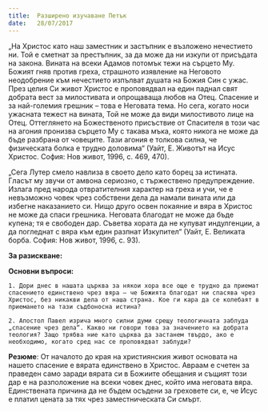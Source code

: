 ```yaml
---
title:  Разширено изучаване	Петък
date:   28/07/2017
---
```


„На Христос като наш заместник и застъпник е възложено нечестието ни. Той е сметнат за престъпник, за да може да ни изкупи от присъдата на закона. Вината на всеки Адамов потомък тежи на сърцето Му. Божият гняв против греха, страшното изявление на Неговото неодобрение към нечестието изпълват душата на Божия Син с ужас. През целия Си живот Христос е проповядвал на един паднал свят добрата вест за милостивата и опрощаваща любов на Отец. Спасение и за най-големия грешник – това е Неговата тема. Но сега, когато носи ужасната тежест на вината, Той не може да види милостивото лице на Отец. Оттеглянето на Божественото присъствие от Спасителя в този час на агония пронизва сърцето Му с такава мъка, която никога не може да бъде разбрана от човеците. Тази агония е толкова силна, че физическата болка е трудно доловима“ (Уайт, Е. Животът на Исус Христос. София: Нов живот, 1996, с. 469, 470).

„Сега Лутер смело навлиза в своето дело като борец за истината. Гласът му звучи от амвона сериозно, с тържествено предупреждение. Излага пред народа отвратителния характер на греха и учи, че е невъзможно човек чрез собствени дела да намали вината или да избегне наказанието си. Нищо друго освен покаяние и вяра в Христос не може да спаси грешника. Неговата благодат не може да бъде купена; тя е свободен дар. Съветва хората да не купуват индулгенции, а да погледнат с вяра към един разпнат Изкупител“ (Уайт, Е. Великата борба. София: Нов живот, 1996, с. 93).

**За разискване:**

**Основни въпроси:**

`1. Дори днес в нашата църква за някои хора все още е трудно да приемат спасението единствено чрез вяра – че Божията благодат ни спасява чрез Христос, без никакви дела от наша страна. Кое ги кара да се колебаят в приемането на тази съдбоносна истина?`

`2. Апостол Павел изрича много силни думи срещу теологичната заблуда „спасение чрез дела“. Какво ни говори това за значението на добрата теология? Защо трябва ние като църква да застанем твърдо, ако е необходимо, когато сред нас се проповядват заблуди?`

**Резюме**: От началото до края на християнския живот основата на нашето спасение е вярата единствено в Христос. Авраам е счетен за праведен само заради вярата си в Божиите обещания и същият този дар е на разположение на всеки човек днес, който има неговата вяра. Единствената причина да не бъдем осъдени за греховете си, е, че Исус е платил цената за тях чрез заместническата Си смърт.